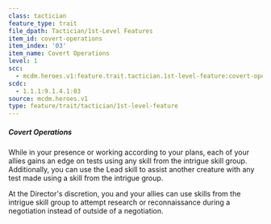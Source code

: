 ```yaml
---
class: tactician
feature_type: trait
file_dpath: Tactician/1st-Level Features
item_id: covert-operations
item_index: '03'
item_name: Covert Operations
level: 1
scc:
  - mcdm.heroes.v1:feature.trait.tactician.1st-level-feature:covert-operations
scdc:
  - 1.1.1:9.1.4.1:03
source: mcdm.heroes.v1
type: feature/trait/tactician/1st-level-feature
---
```


##### Covert Operations

While in your presence or working according to your plans, each of your allies gains an edge on tests using any skill from the intrigue skill group. Additionally, you can use the Lead skill to assist another creature with any test made using a skill from the intrigue group.

At the Director's discretion, you and your allies can use skills from the intrigue skill group to attempt research or reconnaissance during a negotiation instead of outside of a negotiation.
